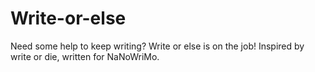 Write-or-else
=============

Need some help to keep writing? Write or else is on the job! Inspired by write or die, written for NaNoWriMo.
